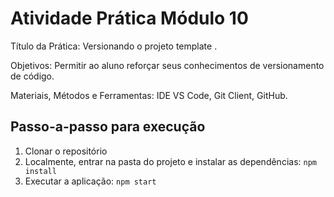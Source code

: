 # Atividade Prática Módulo 10

Título da Prática: Versionando o projeto template .

Objetivos: Permitir ao aluno reforçar seus conhecimentos de versionamento de código.

Materiais, Métodos e Ferramentas: IDE VS Code, Git Client, GitHub.

## Passo-a-passo para execução

1. Clonar o repositório
2. Localmente, entrar na pasta do projeto e instalar as dependências:
   `
   npm install
   `
3. Executar a aplicação:
   `
   npm start
   `
